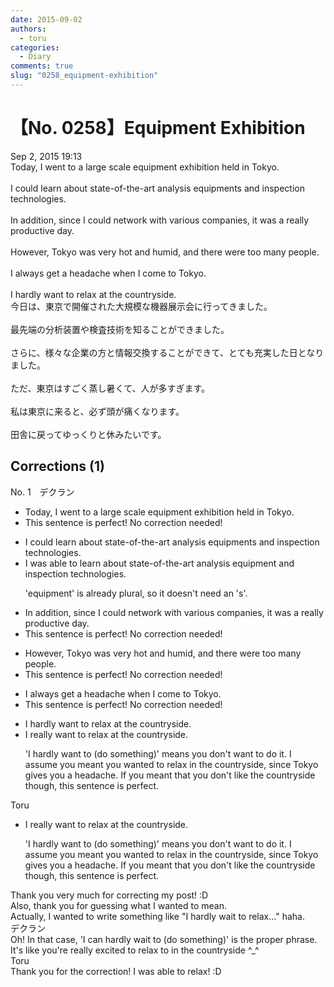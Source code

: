 ```yaml
---
date: 2015-09-02
authors:
  - toru
categories:
  - Diary
comments: true
slug: "0258_equipment-exhibition"
---
```


# 【No. 0258】Equipment Exhibition
<div class="date">Sep 2, 2015 19:13</div>
<div id="post"><div id="body_show_ori">
Today, I went to a large scale equipment exhibition held in Tokyo.<br/><br/>I could learn about state-of-the-art analysis equipments and inspection technologies.<br/><br/>In addition, since I could network with various companies, it was a really productive day.<br/><br/>However, Tokyo was very hot and humid, and there were too many people.<br/><br/>I always get a headache when I come to Tokyo.<br/><br/>I hardly want to relax at the countryside.
</div></div>

<!-- more -->

<div id="post_ja"><div id="body_show_mo">
今日は、東京で開催された大規模な機器展示会に行ってきました。<br/><br/>最先端の分析装置や検査技術を知ることができました。<br/><br/>さらに、様々な企業の方と情報交換することができて、とても充実した日となりました。<br/><br/>ただ、東京はすごく蒸し暑くて、人が多すぎます。<br/><br/>私は東京に来ると、必ず頭が痛くなります。<br/><br/>田舎に戻ってゆっくりと休みたいです。
</div></div>

## Corrections (1)
<div id="block"><div class="first_name"> No. 1　<span class="just_name">デクラン</span></div><div id="block2">
<ul class="correction_field">
<li class="incorrect">Today, I went to a large scale equipment exhibition held in Tokyo.</li>
<li class="corrected perfect">This sentence is perfect! No correction needed!</li>
</ul>
<ul class="correction_field">
<li class="incorrect">I could learn about state-of-the-art analysis equipments and inspection technologies.</li>
<li class="corrected correct">
I <span class="f_red">was able to</span> learn about state-of-the-art analysis <span class="f_red">equipment</span> and inspection technologies.
<p class="correction_comment">'equipment' is already plural, so it doesn't need an 's'.</p>
</li>
</ul>
<ul class="correction_field">
<li class="incorrect">In addition, since I could network with various companies, it was a really productive day.</li>
<li class="corrected perfect">This sentence is perfect! No correction needed!</li>
</ul>
<ul class="correction_field">
<li class="incorrect">However, Tokyo was very hot and humid, and there were too many people.</li>
<li class="corrected perfect">This sentence is perfect! No correction needed!</li>
</ul>
<ul class="correction_field">
<li class="incorrect">I always get a headache when I come to Tokyo.</li>
<li class="corrected perfect">This sentence is perfect! No correction needed!</li>
</ul>
<ul class="correction_field">
<li class="incorrect">I hardly want to relax at the countryside.</li>
<li class="corrected correct">
I <span class="f_red">really</span> want to relax at the countryside.
<p class="correction_comment">'I hardly want to (do something)' means you don't want to do it. I assume you meant you wanted to relax in the countryside, since Tokyo gives you a headache. If you meant that you don't like the countryside though, this sentence is perfect.</p>
</li>
</ul>
</div><div class="name"><span class="just_name">Toru</span><br><div class="quote_field"><ul class="correction_field">
<li class="corrected correct">
I <span class="f_red">really</span> want to relax at the countryside.
<p class="correction_comment">
'I hardly want to (do something)' means you don't want to do it. I assume you meant you wanted to relax in the countryside, since Tokyo gives you a headache. If you meant that you don't like the countryside though, this sentence is perfect.
</p>
</li>
</ul></div>
Thank you very much for correcting my post! :D<br/>Also, thank you for guessing what I wanted to mean.<br/>Actually, I wanted to write something like "I hardly wait to relax..." haha.
</div>
<div class="name"><span class="just_name">デクラン</span><br>
Oh! In that case, 'I can hardly wait to (do something)' is the proper phrase. It's like you're really excited to relax to in the countryside ^_^
</div>
<div class="name"><span class="just_name">Toru</span><br>
Thank you for the correction! I was able to relax! :D
</div>
</div>
